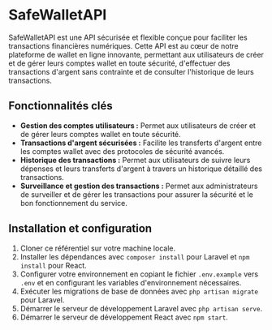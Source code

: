 # SafeWalletAPI

SafeWalletAPI est une API sécurisée et flexible conçue pour faciliter les transactions financières numériques. Cette API est au cœur de notre plateforme de wallet en ligne innovante, permettant aux utilisateurs de créer et de gérer leurs comptes wallet en toute sécurité, d'effectuer des transactions d'argent sans contrainte et de consulter l'historique de leurs transactions.

## Fonctionnalités clés

- **Gestion des comptes utilisateurs :** Permet aux utilisateurs de créer et de gérer leurs comptes wallet en toute sécurité.
- **Transactions d'argent sécurisées :** Facilite les transferts d'argent entre les comptes wallet avec des protocoles de sécurité avancés.
- **Historique des transactions :** Permet aux utilisateurs de suivre leurs dépenses et leurs transferts d'argent à travers un historique détaillé des transactions.
- **Surveillance et gestion des transactions :** Permet aux administrateurs de surveiller et de gérer les transactions pour assurer la sécurité et le bon fonctionnement du service.

## Installation et configuration

1. Cloner ce référentiel sur votre machine locale.
2. Installer les dépendances avec `composer install` pour Laravel et `npm install` pour React.
3. Configurer votre environnement en copiant le fichier `.env.example` vers `.env` et en configurant les variables d'environnement nécessaires.
4. Exécuter les migrations de base de données avec `php artisan migrate` pour Laravel.
5. Démarrer le serveur de développement Laravel avec `php artisan serve`.
6. Démarrer le serveur de développement React avec `npm start`.
